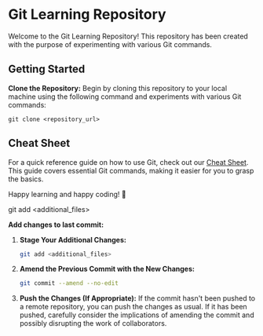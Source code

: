 # Git Learning Repository

Welcome to the Git Learning Repository! This repository has been created with the purpose of experimenting with various Git commands.

## Getting Started

**Clone the Repository:** Begin by cloning this repository to your local machine using the following command and experiments with various Git commands:

```
git clone <repository_url>
```

## Cheat Sheet

For a quick reference guide on how to use Git, check out our [Cheat Sheet](https://www.digitalocean.com/community/cheatsheets/how-to-use-git-a-reference-guide). This guide covers essential Git commands, making it easier for you to grasp the basics.

Happy learning and happy coding! 🚀

git add <additional_files>


**Add changes to last commit:**

1. **Stage Your Additional Changes:**
   ```bash
   git add <additional_files>
   ```

2. **Amend the Previous Commit with the New Changes:**

   ```bash
   git commit --amend --no-edit
   ```

3. **Push the Changes (If Appropriate):**
   If the commit hasn't been pushed to a remote repository, you can push the changes as usual. If it has been pushed, carefully consider the implications of amending the commit and possibly disrupting the work of collaborators.
